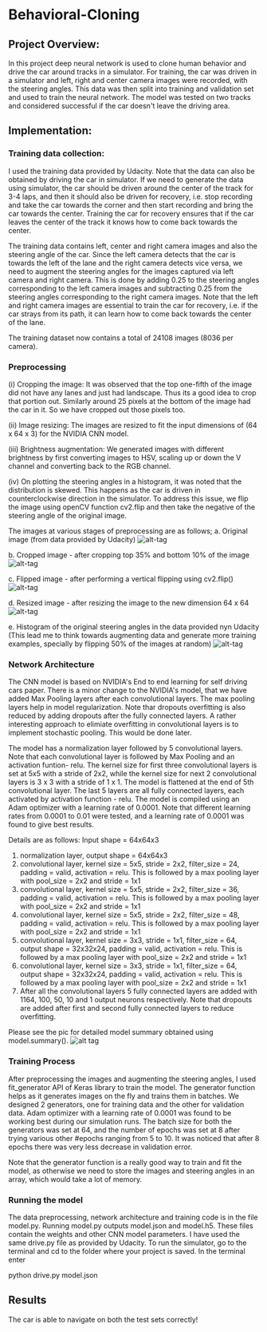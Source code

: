 # Behavioral-Cloning

## Project Overview:
In this project deep neural network is used to clone human behavior and drive the car around tracks in a simulator. For training, the car was driven in a simulator and left, right and center camera images were recorded, with the steering angles. This data was then split into training and validation set and used to train the neural network. The model was tested on two tracks and considered successful if the car doesn't leave the driving area.

## Implementation:

### Training data collection: 

I used the training data provided by Udacity. Note that the data can also be obtained by driving the car in simulator. If we need to generate the data using simulator, the car should be driven around the center of the track for 3-4 laps, and then it should also be driven for recovery, i.e. stop recording and take the car towards the corner and then start recording and bring the car towards the center. Training the car for recovery ensures that if the car leaves the center of the track it knows how to come back towards the center.

The training data contains left, center and right camera images and also the steering angle of the car. Since the left camera detects that the car is towards the left of the lane and the right camera detects vice versa, we need to augment the steering angles for the images captured via left camera and right camera. This is done by adding 0.25 to the steering angles corresponding to the left camera images and subtracting 0.25 from the steering angles corresponding to the right camera images. Note that the left and right camera images are essential to train the car for recovery, i.e. if the car strays from its path, it can learn how to come back towards the center of the lane.

The training dataset now contains a total of 24108 images (8036 per camera).

### Preprocessing

(i) Cropping the image: It was observed that the top one-fifth of the image did not have any lanes and just had landscape. Thus its a good idea to crop that portion out. Similarly around 25 pixels at the bottom of the image had the car in it. So we have cropped out those pixels too.

(ii) Image resizing: The images are resized to fit the input dimensions of (64 x 64 x 3) for the NVIDIA CNN model.

(iii) Brightness augmentation: We generated images with different brightness by first converting images to HSV, scaling up or down the V channel and converting back to the RGB channel.

(iv) On plotting the steering angles in a histogram, it was noted that the distribution is skewed. This happens as the car is driven in counterclockwise direction in the simulator. To address this issue, we flip the image using openCV function cv2.flip and then take the negative of the steering angle of the original image.

The images at various stages of preprocessing are as follows;
a. Original image (from data provided by Udacity)
![alt-tag](https://github.com/abhio9vt/Behavioral-Cloning/blob/master/original_img.png)

b. Cropped image - after cropping top 35% and bottom 10% of the image
![alt-tag](https://github.com/abhio9vt/Behavioral-Cloning/blob/master/cropped_image.png)

c. Flipped image - after performing a vertical flipping using cv2.flip()
![alt-tag](https://github.com/abhio9vt/Behavioral-Cloning/blob/master/flipped_image.png)

d. Resized image - after resizing the image to the new dimension 64 x 64
![alt-tag](https://github.com/abhio9vt/Behavioral-Cloning/blob/master/resized_img.png)

e. Histogram of the original steering angles in the data provided nyn Udacity (This lead me to think towards augmenting data and generate more training examples, specially by flipping 50% of the images at random)
![alt-tag](https://github.com/abhio9vt/Behavioral-Cloning/blob/master/steering_histogram.png)

### Network Architecture

The CNN model is based on NVIDIA's End to end learning for self driving cars paper. There is a minor change to the NVIDIA's model, that we have added Max Pooling layers after each convolutional layers. The max pooling layers help in model regularization. Note thar dropouts overfitting is also reduced by adding dropouts after the fully connected layers. A rather interesting approach to elimiate overfitting in convolutional layers is to implement stochastic pooling. This would be done later.

The model has a normalization layer followed by 5 convolutional layers. Note that each convolutional layer is followed by Max Pooling and an activation funtion- relu. The kernel size for first three convolutional layers is set at 5x5 with a stride of 2x2, while the kernel size for next 2 convolutional layers is 3 x 3 with a stride of 1 x 1. The model is flattened at the end of 5th convolutional layer. The last 5 layers are all fully connected layers, each activated by activation function - relu. The model is compiled using an Adam optimizer with a learning rate of 0.0001. Note that different learning rates from 0.0001 to 0.01 were tested, and a learning rate of 0.0001 was found to give best results.

Details are as follows:
Input shape = 64x64x3
1. normalization layer, output shape = 64x64x3
2. convolutional layer, kernel size = 5x5, stride = 2x2, filter_size = 24, padding = valid, activation = relu. This is followed by a max pooling layer with pool_size = 2x2 and stride = 1x1
3. convolutional layer, kernel size = 5x5, stride = 2x2, filter_size = 36, padding = valid, activation = relu. This is followed by a max pooling layer with pool_size = 2x2 and stride = 1x1
4. convolutional layer, kernel size = 5x5, stride = 2x2, filter_size = 48, padding = valid, activation = relu. This is followed by a max pooling layer with pool_size = 2x2 and stride = 1x1
5. convolutional layer, kernel size = 3x3, stride = 1x1, filter_size = 64, output shape = 32x32x24, padding = valid, activation = relu. This is followed by a max pooling layer with pool_size = 2x2 and stride = 1x1
6. convolutional layer, kernel size = 3x3, stride = 1x1, filter_size = 64, output shape = 32x32x24, padding = valid, activation = relu. This is followed by a max pooling layer with pool_size = 2x2 and stride = 1x1
7. After all the convolutional layers 5 fully connected layers are added with 1164, 100, 50, 10 and 1 output neurons respectively. Note that dropouts are added after first and second fully connected layers to reduce overfitting.

Please see the pic for detailed model summary obtained using model.summary().
![alt tag](https://github.com/abhio9vt/Behavioral-Cloning/blob/master/model_summary.png)

### Training Process
After preprocessing the images and augmenting the steering angles, I used fit_generator API of Keras library to train the model. The generator function helps as it generates images on the fly and trains them in batches. We designed 2 generators, one for training data and the other for validation data. Adam optimizer with a learning rate of 0.0001 was found to be working best during our simulation runs. The batch size for both the generators was set at 64, and the number of epochs was 
set at 8 after trying various other #epochs ranging from 5 to 10. It was noticed that after 8 epochs there was very less decrease in validation error.

Note that the generator function is a really good way to train and fit the model, as otherwise we need to store the images and steering angles in an array, which would take a lot of memory.


### Running the model
The data preprocessing, network architecture and training code is in the file model.py. Running model.py outputs model.json and model.h5. These files contain the weights and other CNN model parameters. I have used the same drive.py file as provided by Udacity.
To run the simulator, go to the terminal and cd to the folder where your project is saved. In the terminal enter

python drive.py model.json

## Results
The car is able to navigate on both the test sets correctly!
